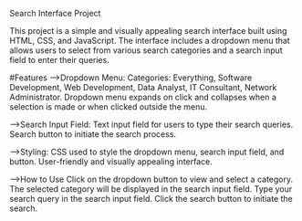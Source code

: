Search Interface Project

This project is a simple and visually appealing search interface built using HTML, CSS, and JavaScript. The interface includes a dropdown menu that allows users to select from various search categories and a search input field to enter their queries.

#Features
-->Dropdown Menu:
          Categories: Everything, Software Development, Web Development, Data Analyst, IT Consultant, Network Administrator.
          Dropdown menu expands on click and collapses when a selection is made or when clicked outside the menu.

-->Search Input Field:
          Text input field for users to type their search queries.
          Search button to initiate the search process.
          
-->Styling:
          CSS used to style the dropdown menu, search input field, and button.
          User-friendly and visually appealing interface.

-->How to Use
          Click on the dropdown button to view and select a category.
          The selected category will be displayed in the search input field.
          Type your search query in the search input field.
          Click the search button to initiate the search.
